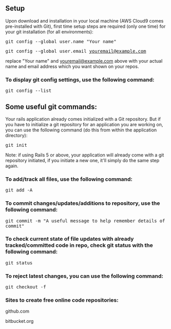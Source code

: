## **Setup**

Upon download and installation in your local machine (AWS Cloud9 comes pre-installed with Git), first time setup steps are required (only one time) for your git installation (for all environments):

<kbd>git config --global user.name "Your name"</kbd>

<kbd>git config --global user.email youremail@example.com</kbd>

replace "Your name" and youremail@example.com above with your actual name and email address which you want shown on your repos.

### **To display git config settings, use the following command:**


<kbd>git config --list</kbd>

## **Some useful git commands:**

Your rails application already comes initialized with a Git repository. But if you have to initialize a git repository for an application you are working on, you can use the following command (do this from within the application directory):

<kbd>git init</kbd>

Note: if using Rails 5 or above, your application will already come with a git repository initiated, if you initiate a new one, it'll simply do the same step again.

### **To add/track all files, use the following command:**

<kbd>git add -A</kbd>

### **To commit changes/updates/additions to repository, use the following command:**

<kbd>git commit -m "A useful message to help remember details of commit"</kbd>

### **To check current state of file updates with already tracked/committed code in repo, check git status with the following command:**

<kbd>git status</kbd>

### **To reject latest changes, you can use the following command:**

<kbd>git checkout -f</kbd>

### Sites to create free online code repositories:

github.com

bitbucket.org

